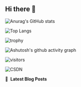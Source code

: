 ## Hi there 👋

![Anurag's GitHub stats](https://github-readme-stats.vercel.app/api?username=LZHMS)

![Top Langs](https://github-readme-stats.vercel.app/api/top-langs/?username=LZHMS)

![trophy](https://github-profile-trophy.vercel.app/?username=LZHMS)

![Ashutosh's github activity graph](https://github-readme-activity-graph.vercel.app/graph?username=LZHMS)

![visitors](https://visitor-badge.glitch.me/badge?page_id=LZHMS.LZHMS)

![CSDN](https://stats.justsong.cn/api/csdn?id=weixin_63554791&theme=cobalt)

📕 &nbsp;**Latest Blog Posts**
<!-- BLOG-POST-LIST:START -->
<!-- BLOG-POST-LIST:END -->
